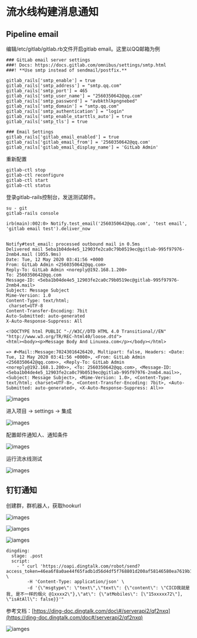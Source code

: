# 流水线构建消息通知

## Pipeline email

编辑/etc/gitlab/gitlab.rb文件开启gitlab email。这里以QQ邮箱为例

```text
### GitLab email server settings
###! Docs: https://docs.gitlab.com/omnibus/settings/smtp.html
###! **Use smtp instead of sendmail/postfix.**

gitlab_rails['smtp_enable'] = true
gitlab_rails['smtp_address'] = "smtp.qq.com"
gitlab_rails['smtp_port'] = 465
gitlab_rails['smtp_user_name'] = "2560350642@qq.com"
gitlab_rails['smtp_password'] = "avbkthlkpngnebed"
gitlab_rails['smtp_domain'] = "smtp.qq.com"
gitlab_rails['smtp_authentication'] = "login"
gitlab_rails['smtp_enable_starttls_auto'] = true
gitlab_rails['smtp_tls'] = true

### Email Settings
gitlab_rails['gitlab_email_enabled'] = true
gitlab_rails['gitlab_email_from'] = '2560350642@qq.com'
gitlab_rails['gitlab_email_display_name'] = 'GitLab Admin'
```

重新配置

```text
gitlab-ctl stop
gitlab-ctl reconfigure
gitlab-ctl start
gitlab-ctl status
```

登录gitlab-rails控制台，发送测试邮件。

```text
su - git
gitlab-rails console

irb(main):002:0> Notify.test_email('2560350642@qq.com', 'test email', 'gitlab email test').deliver_now


Notify#test_email: processed outbound mail in 0.5ms
Delivered mail 5eba1b04de4e5_12903fe2ca0c79b0519ec@gitlab-995f97976-2nmb4.mail (1055.9ms)
Date: Tue, 12 May 2020 03:41:56 +0000
From: GitLab Admin <2560350642@qq.com>
Reply-To: GitLab Admin <noreply@192.168.1.200>
To: 2560350642@qq.com
Message-ID: <5eba1b04de4e5_12903fe2ca0c79b0519ec@gitlab-995f97976-2nmb4.mail>
Subject: Message Subject
Mime-Version: 1.0
Content-Type: text/html;
 charset=UTF-8
Content-Transfer-Encoding: 7bit
Auto-Submitted: auto-generated
X-Auto-Response-Suppress: All

<!DOCTYPE html PUBLIC "-//W3C//DTD HTML 4.0 Transitional//EN" "http://www.w3.org/TR/REC-html40/loose.dtd">
<html><body><p>Message Body And Linuxea.com</p></body></html>

=> #<Mail::Message:70243016426420, Multipart: false, Headers: <Date: Tue, 12 May 2020 03:41:56 +0000>, <From: GitLab Admin <2560350642@qq.com>>, <Reply-To: GitLab Admin <noreply@192.168.1.200>>, <To: 2560350642@qq.com>, <Message-ID: <5eba1b04de4e5_12903fe2ca0c79b0519ec@gitlab-995f97976-2nmb4.mail>>, <Subject: Message Subject>, <Mime-Version: 1.0>, <Content-Type: text/html; charset=UTF-8>, <Content-Transfer-Encoding: 7bit>, <Auto-Submitted: auto-generated>, <X-Auto-Response-Suppress: All>>
```

![images](../../../.gitbook/assets/34.png)

进入项目 -&gt; settings -&gt; 集成

![images](../../../.gitbook/assets/31.png)

配置邮件通知人、通知条件

![images](../../../.gitbook/assets/32.png)

运行流水线测试

![images](../../../.gitbook/assets/33.png)

## 钉钉通知

创建群，群机器人，获取hookurl

![images](../../../.gitbook/assets/35.png)

![iamges](../../../.gitbook/assets/36.png)

![iamges](../../../.gitbook/assets/37.png)

```text
dingding:
  stage: .post
  script:
    - " curl 'https://oapi.dingtalk.com/robot/send?access_token=46ea6f8a0ae44f65fadb1d56d4df5f768801d200af58146580ea7619b108b179' \
        -H 'Content-Type: application/json' \
        -d '{\"msgtype\": \"text\",\"text\": {\"content\": \"CICD我就是我, 是不一样的烟火 @1xxxx2\"},\"at\": {\"atMobiles\": [\"15xxxxx72\"], \"isAtAll\": false}}'"
```

参考文档：[https://ding-doc.dingtalk.com/doc\#/serverapi2/qf2nxq](https://ding-doc.dingtalk.com/doc#/serverapi2/qf2nxq)

![iamges](../../../.gitbook/assets/38.png)

